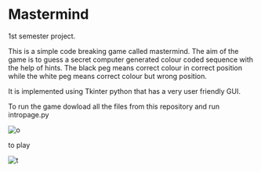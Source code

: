# Mastermind
1st semester project.

This is a simple code breaking game called mastermind.
The aim of the game is to guess a secret computer generated colour coded sequence with the help of hints.
The black peg means correct colour in correct position while the white peg means correct colour but wrong position.

It is implemented  using  Tkinter python that has a very user friendly GUI.


To run the game dowload all the files from this repository and run intropage.py

![o](https://user-images.githubusercontent.com/63951538/210178448-a5e90869-af93-4473-b4e8-077000d31564.jpg)

 to play
 
![t](https://user-images.githubusercontent.com/63951538/210178459-a85f6b5b-0376-457a-8363-7aafa8f8375e.jpg)
